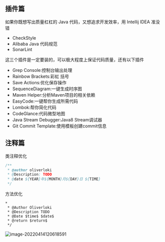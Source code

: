## 插件篇

如果你既想写出质量杠杠的 Java 代码，又想追求开发效率，用 Intellij IDEA 准没错

+ CheckStyle
+ Alibaba Java 代码规范
+ SonarLint 

这三个插件是一定要装的，可以极大程度上保证代码质量，还有以下插件

+ Grep Console:控制台输出处理
+ Rainbow Brackets:彩虹 括号
+ Save Actions:优化保存操作
+ SequenceDiagram:一键生成时序图
+ Maven Helper:分析Maven项目的相关依赖
+ EasyCode:一键帮你生成所需代码
+ Lombok:帮你简化代码
+ CodeGlance:代码微型地图
+ Java Stream Debugger:Java8 Stream调试器
+ Git Commit Template:使用模板创建commit信息

## 注释篇

类注释优化

```java
/**
 * @author oliverloki
 * @Description: TODO
 * @date ${YEAR}年${MONTH}月${DAY}日 ${TIME}
 */
```



方法优化

```
*
 * @Author Oliverloki
 * @Description TODO 
 * @Date $time$ $date$
 * @return $return$
 */
```

![image-20220414120618591](https://s2.loli.net/2022/04/14/3I5cuQfPHE6jDJ1.png)

